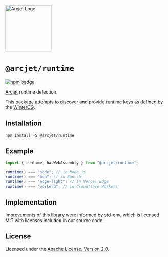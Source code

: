 <a href="https://arcjet.com" target="_arcjet-home">
  <picture>
    <source media="(prefers-color-scheme: dark)" srcset="https://arcjet.com/arcjet-logo-dark-planet-arrival.svg">
    <img src="https://arcjet.com/arcjet-logo-light-planet-arrival.svg" alt="Arcjet Logo" height="144" width="auto">
  </picture>
</a>

# `@arcjet/runtime`

<p>
  <a href="https://www.npmjs.com/package/@arcjet/runtime">
    <picture>
      <source media="(prefers-color-scheme: dark)" srcset="https://img.shields.io/npm/v/%40arcjet%2Fruntime?style=flat-square&label=%E2%9C%A6Aj&labelColor=000000&color=5C5866">
      <img alt="npm badge" src="https://img.shields.io/npm/v/%40arcjet%2Fruntime?style=flat-square&label=%E2%9C%A6Aj&labelColor=ECE6F0&color=ECE6F0">
    </picture>
  </a>
</p>

[Arcjet][arcjet] runtime detection.

This package attempts to discover and provide [runtime keys][runtime-keys] as
defined by the [WinterCG][wintercg].

## Installation

```shell
npm install -S @arcjet/runtime
```

## Example

```ts
import { runtime, hasWebAssembly } from "@arcjet/runtime";

runtime() === "node"; // in Node.js
runtime() === "bun"; // in Bun.sh
runtime() === "edge-light"; // in Vercel Edge
runtime() === "workerd"; // in Cloudflare Workers
```

## Implementation

Improvements of this library were informed by [std-env], which is licensed MIT
with licenses included in our source code.

## License

Licensed under the [Apache License, Version 2.0][apache-license].

[arcjet]: https://arcjet.com
[runtime-keys]: https://runtime-keys.proposal.wintercg.org/
[wintercg]: https://wintercg.org/
[std-env]: https://github.com/unjs/std-env
[apache-license]: http://www.apache.org/licenses/LICENSE-2.0
